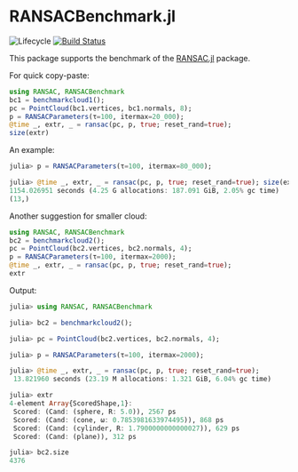 # RANSACBenchmark.jl

![Lifecycle](https://img.shields.io/badge/lifecycle-experimental-orange.svg) <!--
![Lifecycle](https://img.shields.io/badge/lifecycle-maturing-blue.svg)
![Lifecycle](https://img.shields.io/badge/lifecycle-stable-green.svg)
![Lifecycle](https://img.shields.io/badge/lifecycle-retired-orange.svg)
![Lifecycle](https://img.shields.io/badge/lifecycle-archived-red.svg)
![Lifecycle](https://img.shields.io/badge/lifecycle-dormant-blue.svg) -->
[![Build Status](https://travis-ci.com/cserteGT3/RANSACBenchmark.jl.svg?branch=master)](https://travis-ci.com/cserteGT3/RANSACBenchmark.jl)
<!--
[![codecov.io](http://codecov.io/github/cserteGT3/RANSACBenchmark.jl/coverage.svg?branch=master)](http://codecov.io/github/cserteGT3/RANSACBenchmark.jl?branch=master)
[![Documentation](https://img.shields.io/badge/docs-stable-blue.svg)](https://cserteGT3.github.io/RANSACBenchmark.jl/stable)
[![Documentation](https://img.shields.io/badge/docs-master-blue.svg)](https://cserteGT3.github.io/RANSACBenchmark.jl/dev)
-->

This package supports the benchmark of the [RANSAC.jl](https://github.com/cserteGT3/RANSAC.jl) package.

For quick copy-paste:
```julia
using RANSAC, RANSACBenchmark
bc1 = benchmarkcloud1();
pc = PointCloud(bc1.vertices, bc1.normals, 8);
p = RANSACParameters(τ=100, itermax=20_000);
@time _, extr, _ = ransac(pc, p, true; reset_rand=true);
size(extr)
```
An example:
```julia
julia> p = RANSACParameters(τ=100, itermax=80_000);

julia> @time _, extr, _ = ransac(pc, p, true; reset_rand=true); size(extr)
1154.026951 seconds (4.25 G allocations: 187.091 GiB, 2.05% gc time)
(13,)
```

Another suggestion for smaller cloud:
```julia
using RANSAC, RANSACBenchmark
bc2 = benchmarkcloud2();
pc = PointCloud(bc2.vertices, bc2.normals, 4);
p = RANSACParameters(τ=100, itermax=2000);
@time _, extr, _ = ransac(pc, p, true; reset_rand=true);
extr
```

Output:
```julia
julia> using RANSAC, RANSACBenchmark

julia> bc2 = benchmarkcloud2();

julia> pc = PointCloud(bc2.vertices, bc2.normals, 4);

julia> p = RANSACParameters(τ=100, itermax=2000);

julia> @time _, extr, _ = ransac(pc, p, true; reset_rand=true);
 13.821960 seconds (23.19 M allocations: 1.321 GiB, 6.04% gc time)

julia> extr
4-element Array{ScoredShape,1}:
 Scored: (Cand: (sphere, R: 5.0)), 2567 ps
 Scored: (Cand: (cone, ω: 0.7853981633974495)), 868 ps
 Scored: (Cand: (cylinder, R: 1.7900000000000027)), 629 ps
 Scored: (Cand: (plane)), 312 ps

julia> bc2.size
4376
```
